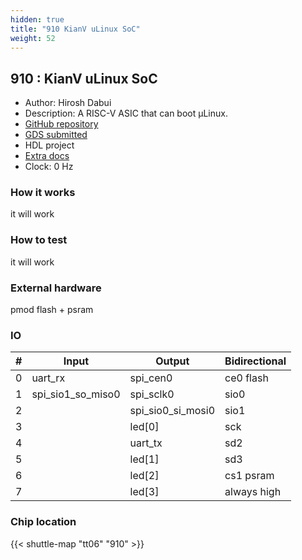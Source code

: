 ```yaml
---
hidden: true
title: "910 KianV uLinux SoC"
weight: 52
---
```


## 910 : KianV uLinux SoC

* Author: Hirosh Dabui
* Description: A RISC-V ASIC that can boot μLinux.
* [GitHub repository](https://github.com/splinedrive/KianV-RV32IMA-RISC-V-uLinux-SoC)
* [GDS submitted](https://github.com/splinedrive/KianV-RV32IMA-RISC-V-uLinux-SoC/actions/runs/8672163680)
* HDL project
* [Extra docs](None)
* Clock: 0 Hz

<!---

This file is used to generate your project datasheet. Please fill in the information below and delete any unused
sections.

You can also include images in this folder and reference them in the markdown. Each image must be less than
512 kb in size, and the combined size of all images must be less than 1 MB.
-->


### How it works

it will work

### How to test

it will work

### External hardware

pmod flash + psram


### IO

| # | Input          | Output         | Bidirectional   |
| - | -------------- | -------------- | --------------- |
| 0 | uart_rx | spi_cen0 | ce0 flash |
| 1 | spi_sio1_so_miso0 | spi_sclk0 | sio0 |
| 2 |  | spi_sio0_si_mosi0 | sio1 |
| 3 |  | led[0] | sck |
| 4 |  | uart_tx | sd2 |
| 5 |  | led[1] | sd3 |
| 6 |  | led[2] | cs1 psram |
| 7 |  | led[3] | always high |

### Chip location

{{< shuttle-map "tt06" "910" >}}
